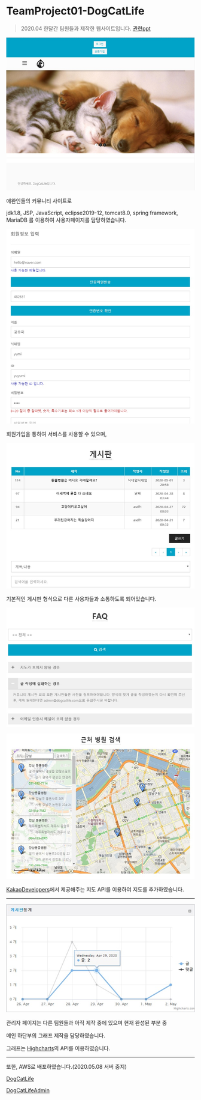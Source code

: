 # TeamProject01-DogCatLife
> 2020.04 한달간 팀원들과 제작한 웹사이트입니다.
[관련ppt](https://github.com/YoonJeong-Choi/TeamProject01-DogCatLife/blob/master/%EC%84%9C%EB%A5%98/%EC%B5%9C%EC%9C%A4%EC%A0%95_%ED%8F%AC%ED%8A%B8%ED%8F%B4%EB%A6%AC%EC%98%A4-%EC%A7%91%EC%82%AC%EC%99%94%EB%83%A5%EB%A9%8D%EB%A9%8D.pptx)

![](./서류/사진/main.jpg)

애완인들의 커뮤니티 사이트로

jdk1.8, JSP, JavaScript, eclipse2019-12, tomcat8.0, spring framework, MariaDB 를 이용하여 사용자페이지를 담당하였습니다.

![](./서류/사진/join.jpg)

회원가입을 통하여 서비스를 사용할 수 있으며,

![](./서류/사진/board.jpg)

기본적인 게시판 형식으로 다른 사용자들과 소통하도록 되어있습니다.

![](./서류/사진/faq.jpg)

![](./서류/사진/map.jpg)

[KakaoDevelopers](https://developers.kakao.com/)에서 제공해주는 지도 API를 이용하여 지도를 추가하였습니다.

<hr>

![](./서류/사진/graph.jpg)

관리자 페이지는 다른 팀원들과 아직 제작 중에 있으며 현재 완성된 부분 중

메인 하단부의 그래프 제작을 담당하였습니다.

그래프는 [Highcharts](https://www.highcharts.com/)의 API를 이용하였습니다.

<hr>

또한, AWS로 배포하였습니다.(2020.05.08 서버 중지)

[DogCatLife](http://13.124.174.195/DogCatLife/)

[DogCatLifeAdmin](http://13.124.174.195/DogCatLife/admin_login.mysql)
